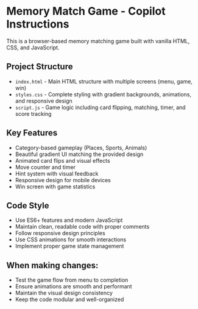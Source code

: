 <!-- Use this file to provide workspace-specific custom instructions to Copilot. For more details, visit https://code.visualstudio.com/docs/copilot/copilot-customization#_use-a-githubcopilotinstructionsmd-file -->

# Memory Match Game - Copilot Instructions

This is a browser-based memory matching game built with vanilla HTML, CSS, and JavaScript.

## Project Structure
- `index.html` - Main HTML structure with multiple screens (menu, game, win)
- `styles.css` - Complete styling with gradient backgrounds, animations, and responsive design
- `script.js` - Game logic including card flipping, matching, timer, and score tracking

## Key Features
- Category-based gameplay (Places, Sports, Animals)
- Beautiful gradient UI matching the provided design
- Animated card flips and visual effects
- Move counter and timer
- Hint system with visual feedback
- Responsive design for mobile devices
- Win screen with game statistics

## Code Style
- Use ES6+ features and modern JavaScript
- Maintain clean, readable code with proper comments
- Follow responsive design principles
- Use CSS animations for smooth interactions
- Implement proper game state management

## When making changes:
- Test the game flow from menu to completion
- Ensure animations are smooth and performant
- Maintain the visual design consistency
- Keep the code modular and well-organized
